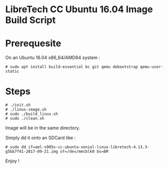 LibreTech CC Ubuntu 16.04 Image Build Script
============================================

Prerequesite
============

On an Ubuntu 16.04 x86_64/AMD64 system :

```
# sudo apt install build-essential bc git qemu debootstrap qemu-user-static
```

Steps
=====

```
# ./init.sh
# ./linux-image.sh
# sudo ./build_linux.sh
# sudo ./clean.sh
```

Image will be in the same directory.

Simply dd it onto an SDCard like :

```
# sudo dd if=aml-s905x-cc-ubuntu-xenial-linux-libretech-4.13.3-g5bb7f41-2017-09-21.img of=/dev/mmcblk0 bs=8M
```

Enjoy !
